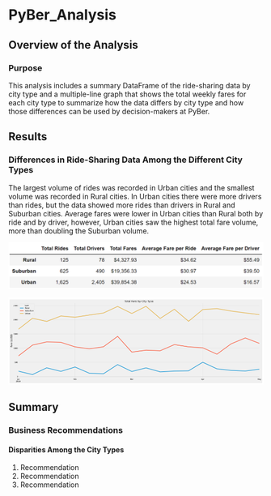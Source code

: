 # PyBer_Analysis

## Overview of the Analysis

### Purpose

This analysis includes a summary DataFrame of the ride-sharing data by city type and a multiple-line graph that shows the total weekly fares for each city type to summarize how the data differs by city type and how those differences can be used by decision-makers at PyBer.

## Results

### Differences in Ride-Sharing Data Among the Different City Types

The largest volume of rides was recorded in Urban cities and the smallest volume was recorded in Rural cities. In Urban cities there were more drivers than rides, but the data showed more rides than drivers in Rural and Suburban cities. Average fares were lower in Urban cities than Rural both by ride and by driver, however, Urban cities saw the highest total fare volume, more than doubling the Suburban volume. 

!["PyBer Summary DataFrame"](./Resources/PyBer_Summary.png)

!["PyBer Summary DataFrame"](./Resources/PyBer_fare_summary.png)

## Summary

### Business Recommendations

#### Disparities Among the City Types

1. Recommendation
2. Recommendation
3. Recommendation
